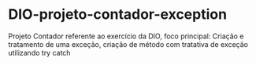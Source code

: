 # DIO-projeto-contador-exception
Projeto Contador referente ao exercício da DIO, foco principal: Criação e tratamento de uma exceção, criação de método com tratativa de exceção utilizando try catch

